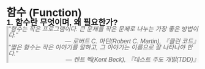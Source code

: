 
<h1 style="min-height: 1em; margin: 0; padding: 0; font-family: Helvetica, Arial, sans-serif; line-height: 1.0;">함수 (Function)</h1>
<h2 style="min-height: 1em; margin: 0; padding: 0; font-family: Helvetica, Arial, sans-serif; line-height: 1.0;">1. 함수란 무엇이며, 왜 필요한가?</h2>
<blockquote style="font-family: Helvetica, Arial, sans-serif; line-height: 1.0; margin: 0; padding: 0; border-left: 5px solid #ccc; background-color: #f8f8f8; position: relative; z-index: 1; min-height: 1em;">
<div style="min-height: 1em; margin: 0; padding: 0; font-family: Helvetica, Arial, sans-serif; font-size: 16px; line-height: 1.0;"><em style="min-height: 1em; margin: 0; padding: 0; font-family: Helvetica, Arial, sans-serif; line-height: 1.0;">"함수는 작은 프로그램이다. 큰 문제를 작은 문제로 나누는 가장 좋은 방법이다."<br style="min-height: 1em; margin: 0; padding: 0; font-family: Helvetica, Arial, sans-serif; line-height: 1.0;"></em></div>
<div style="min-height: 1em; margin: 0; padding: 0; font-family: Helvetica, Arial, sans-serif; font-size: 16px; line-height: 1.0; text-align: right;"><em style="min-height: 1em; margin: 0; padding: 0; font-family: Helvetica, Arial, sans-serif; line-height: 1.0;">&mdash; 로버트 C. 마틴(Robert C. Martin), 『클린 코드』<br style="min-height: 1em; margin: 0; padding: 0; font-family: Helvetica, Arial, sans-serif; line-height: 1.0;"></em>
<div style="min-height: 1em; margin: 0; padding: 0; font-family: Helvetica, Arial, sans-serif; font-size: 16px; line-height: 1.0; text-align: left;"><em style="min-height: 1em; margin: 0; padding: 0; font-family: Helvetica, Arial, sans-serif; line-height: 1.0;">"짧은 함수는 작은 이야기를 말하고, 그 이야기는 이름으로 잘 나타나야 한다."</em></div>
<div style="min-height: 1em; margin: 0; padding: 0; font-family: Helvetica, Arial, sans-serif; font-size: 16px; line-height: 1.0;"><em style="min-height: 1em; margin: 0; padding: 0; font-family: Helvetica, Arial, sans-serif; line-height: 1.0;">&mdash; 켄트 벡(Kent Beck), 『테스트 주도 개발(TDD)』</em><span style="min-height: 1em; margin: 0; padding: 0; font-family: Helvetica, Arial, sans-serif; line-height: 1.0; text-align: left;">​</span></div>
</div>
</blockquote>
<div style="min-height: 1em; margin: 0; padding: 0; font-family: Helvetica, Arial, sans-serif; font-size: 16px; line-height: 1.0;">&#8203;</div>
